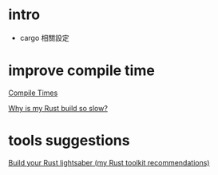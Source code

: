 # intro
- cargo 相關設定

# improve compile time
[Compile Times](https://nnethercote.github.io/perf-book/compile-times.html#incremental-compilation)

[Why is my Rust build so slow?](https://fasterthanli.me/articles/why-is-my-rust-build-so-slow)

# tools suggestions
[Build your Rust lightsaber (my Rust toolkit recommendations)](https://www.youtube.com/watch?v=ifaLk5v3W90)
